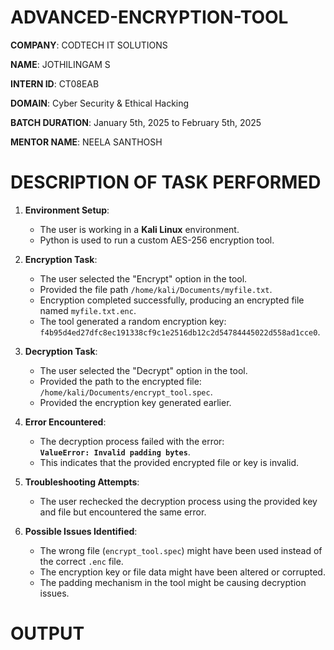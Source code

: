 # ADVANCED-ENCRYPTION-TOOL

**COMPANY**: CODTECH IT SOLUTIONS

**NAME**: JOTHILINGAM S

**INTERN ID**: CT08EAB

**DOMAIN**: Cyber Security & Ethical Hacking

**BATCH DURATION**: January 5th, 2025 to February 5th, 2025

**MENTOR NAME**: NEELA SANTHOSH

# DESCRIPTION OF TASK PERFORMED

1. **Environment Setup**:  
   - The user is working in a **Kali Linux** environment.  
   - Python is used to run a custom AES-256 encryption tool.  

2. **Encryption Task**:  
   - The user selected the "Encrypt" option in the tool.  
   - Provided the file path `/home/kali/Documents/myfile.txt`.  
   - Encryption completed successfully, producing an encrypted file named `myfile.txt.enc`.  
   - The tool generated a random encryption key:  
     `f4b95d4ed27dfc8ec191338cf9c1e2516db12c2d54784445022d558ad1cce0`.

3. **Decryption Task**:  
   - The user selected the "Decrypt" option in the tool.  
   - Provided the path to the encrypted file: `/home/kali/Documents/encrypt_tool.spec`.  
   - Provided the encryption key generated earlier.  

4. **Error Encountered**:  
   - The decryption process failed with the error:  
     **`ValueError: Invalid padding bytes`**.  
   - This indicates that the provided encrypted file or key is invalid.  

5. **Troubleshooting Attempts**:  
   - The user rechecked the decryption process using the provided key and file but encountered the same error.

6. **Possible Issues Identified**:  
   - The wrong file (`encrypt_tool.spec`) might have been used instead of the correct `.enc` file.  
   - The encryption key or file data might have been altered or corrupted.  
   - The padding mechanism in the tool might be causing decryption issues. 

# OUTPUT

